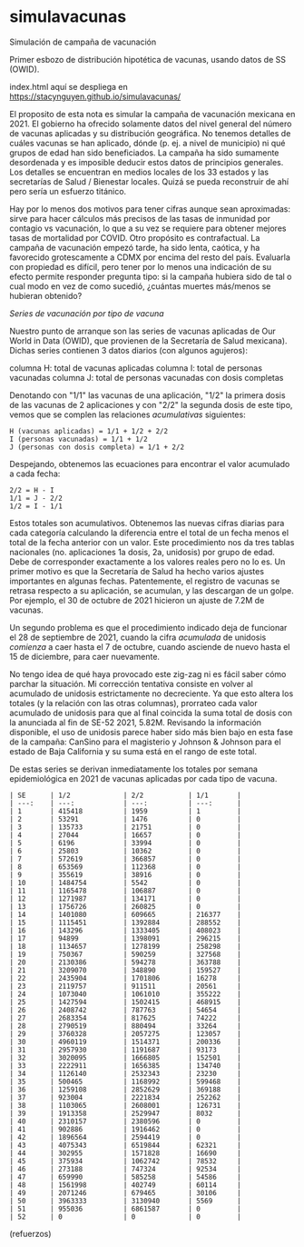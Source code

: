 # simulavacunas
Simulación de campaña de vacunación

Primer esbozo de distribución hipotética de vacunas, usando datos de SS (OWID).

index.html aquí se despliega en https://stacynguyen.github.io/simulavacunas/

<!--- Originally in Documents\Tasa de Infecciones.odt --->

El proposito de esta nota es simular la campaña de vacunación mexicana en 2021. El gobierno ha ofrecido
solamente datos del nivel general del número de vacunas aplicadas y su distribución geográfica. No tenemos
detalles de cuáles vacunas se han aplicado, dónde (p. ej. a nivel de municipio) ni qué grupos de edad han
sido beneficiados. La campaña ha sido sumamente desordenada y es imposible deducir estos datos de principios
generales. Los detalles se encuentran en medios locales de los 33 estados y las secretarías de Salud / Bienestar 
locales. Quizá se pueda reconstruir de ahí pero sería un esfuerzo titánico.

Hay por lo menos dos motivos para tener cifras aunque sean aproximadas: sirve para hacer cálculos más precisos
de las tasas de inmunidad por contagio vs vacunación, lo que a su vez se requiere para obtener mejores tasas de 
mortalidad por COVID. Otro propósito es contrafactual. La campaña de vacunación empezó tarde, ha sido lenta, caótica,
y ha favorecido grotescamente a CDMX por encima del resto del país. Evaluarla con propiedad es difícil, pero
tener por lo menos una indicación de su efecto permite responder pregunta tipo: si la campaña hubiera sido de
tal o cual modo en vez de como sucedió, ¿cuántas muertes más/menos se hubieran obtenido?


*Series de vacunación por tipo de vacuna*

Nuestro punto de arranque son las series de vacunas aplicadas de Our World in Data (OWID), que provienen de la Secretaría de Salud mexicana). Dichas series contienen 3 datos diarios (con algunos agujeros):

columna H: total de vacunas aplicadas
columna I: total de personas vacunadas
columna J: total de personas vacunadas con dosis completas

Denotando con "1/1" las vacunas de una aplicación, "1/2" la primera dosis de las vacunas de 2 aplicaciones y con
"2/2" la segunda dosis de este tipo, vemos que se complen las relaciones _acumulativas_ siguientes:


	H (vacunas aplicadas) = 1/1 + 1/2 + 2/2
	I (personas vacunadas) = 1/1 + 1/2
	J (personas con dosis completa) = 1/1 + 2/2	
	
Despejando, obtenemos las ecuaciones para encontrar el valor acumulado a cada fecha:

	2/2 = H - I
	1/1 = J - 2/2
	1/2 = I - 1/1

Estos totales son acumulativos. Obtenemos las nuevas cifras diarias para cada categoría calculando la diferencia
entre el total de un fecha menos el total de la fecha anterior con un valor. Este procedimiento nos da tres tablas 
nacionales (no. aplicaciones 1a dosis, 2a, unidosis) por grupo de edad. Debe de corresponder exactamente a los valores
reales pero no lo es. Un primer motivo es que la Secretaría de Salud ha hecho varios ajustes importantes en algunas
fechas. Patentemente, el registro de vacunas se retrasa respecto a su aplicación, se acumulan, y las descargan de
un golpe. Por ejemplo, el 30 de octubre de 2021 hicieron un ajuste de 7.2M de vacunas. 

Un segundo problema es que el procedimiento indicado deja de funcionar el 28 de septiembre de 2021, cuando la cifra
_acumulada_ de unidosis _comienza_ a caer hasta el 7 de octubre, cuando asciende de nuevo hasta el 15 de diciembre,
para caer nuevamente. 

No tengo idea de qué haya provocado este zig-zag  ni es fácil saber cómo parchar la situación. Mi corrección tentativa
consiste en volver al acumulado de unidosis estrictamente no decreciente. Ya que esto altera los totales (y 
la relación con las otras columnas), prorrateo cada valor acumulado de unidosis para que al final coincida la
suma total de dosis con la anunciada al fin de SE-52 2021, 5.82M. Revisando la información disponible,
el uso de unidosis parece haber sido más bien bajo en esta fase de la campaña: CanSino para el magisterio 
y Johnson & Johnson para el estado de Baja California y su suma está en el rango de este total. 

De estas series se derivan inmediatamente los totales por semana epidemiológica en 2021 de vacunas aplicadas 
por cada tipo de vacuna.


	| SE      | 1/2		  		| 2/2    		| 1/1       |
	| ---:	  | ---:	  		| ---:	 		| ---:	    |
	| 1       | 415418  		| 1959    		| 1         |
	| 2       | 53291   		| 1476    		| 0         |
	| 3       | 135733  		| 21751   		| 0         |
	| 4       | 27044   		| 16657   		| 0         |
	| 5       | 6196    		| 33994   		| 0         |
	| 6       | 25803   		| 10362   		| 0         |
	| 7       | 572619  		| 366857  		| 0         |
	| 8       | 653569  		| 112368  		| 0         |
	| 9       | 355619  		| 38916   		| 0         |
	| 10      | 1484754 		| 5542    		| 0         |
	| 11      | 1165478 		| 106887  		| 0         |
	| 12      | 1271987 		| 134171  		| 0         |
	| 13      | 1756726 		| 260825  		| 0         |
	| 14      | 1401080 		| 609665  		| 216377    |
	| 15      | 1115451 		| 1392884 		| 288552    |
	| 16      | 143296  		| 1333405 		| 408023    |
	| 17      | 94899   		| 1398091 		| 296215    |
	| 18      | 1134657 		| 1278199 		| 258298    |
	| 19      | 750367  		| 590259  		| 327568    |
	| 20      | 2130386 		| 594278  		| 363788    |
	| 21      | 3209070 		| 348890  		| 159527    |
	| 22      | 2435904 		| 1701806 		| 16278     |
	| 23      | 2119757 		| 911511  		| 20561     |
	| 24      | 1073040 		| 1061010 		| 355222    |
	| 25      | 1427594 		| 1502415 		| 468915    |
	| 26      | 2408742 		| 787763  		| 54654     |
	| 27      | 2683354 		| 817625  		| 74222     |
	| 28      | 2790519 		| 880494  		| 33264     |
	| 29      | 3760328 		| 2057275 		| 123057    |
	| 30      | 4960119 		| 1514371 		| 200336    |
	| 31      | 2957930 		| 1191687 		| 93173     |
	| 32      | 3020095 		| 1666805 		| 152501    |
	| 33      | 2222911 		| 1656385 		| 134740    |
	| 34      | 1126140 		| 2532343 		| 23230     |
	| 35      | 500465  		| 1168992 		| 599468    |
	| 36      | 1259108 		| 2852629 		| 369188    |
	| 37      | 923004  		| 2221834 		| 252262    |
	| 38      | 1103065 		| 2608001 		| 126731    |
	| 39      | 1913358 		| 2529947 		| 8032      |
	| 40      | 2310157 		| 2380596 		| 0         |
	| 41      | 902886  		| 1916462 		| 0         |
	| 42      | 1896564 		| 2594419 		| 0         |
	| 43      | 4075343 		| 6519844 		| 62321     |
	| 44      | 302955  		| 1571828 		| 16690     |
	| 45      | 375934  		| 1062742 		| 78532     |
	| 46      | 273188  		| 747324  		| 92534     |
	| 47      | 659990  		| 585258  		| 54586     |
	| 48      | 1561998 		| 402749  		| 60114     |
	| 49      | 2071246 		| 679465  		| 30106     |
	| 50      | 3963333 		| 3130940 		| 5569      |
	| 51      | 955036  		| 6861587 		| 0         |
	| 52      | 0       		| 0       		| 0			|


(refuerzos)